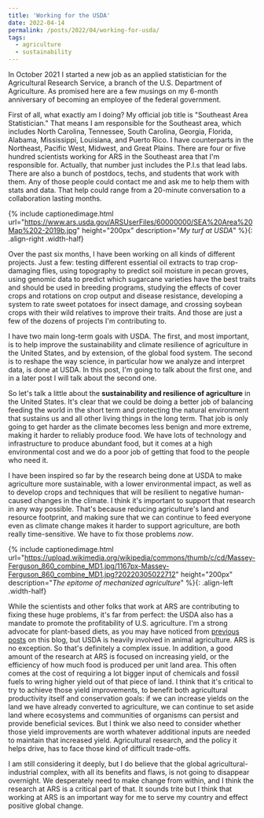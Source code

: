 ```yaml
---
title: 'Working for the USDA'
date: 2022-04-14
permalink: /posts/2022/04/working-for-usda/
tags:
  - agriculture
  - sustainability
---
```


In October 2021 I started a new job as an applied statistician for the Agricultural Research Service, a branch of the U.S. Department of Agriculture.
As promised here are a few musings on my 6-month anniversary of becoming an employee of the federal government.

<!--break-->

First of all, what exactly am I doing? My official job title is "Southeast Area Statistician." That means I am responsible for the Southeast area, which includes North Carolina, Tennessee, South Carolina, Georgia, Florida, Alabama, Mississippi, Louisiana, and Puerto Rico. I have counterparts in the Northeast, Pacific West, Midwest, and Great Plains. There are four or five hundred scientists working for ARS in the Southeast area that I'm responsible for. Actually, that number just includes the P.I.s that lead labs. There are also a bunch of postdocs, techs, and students that work with them. Any of those people could contact me and ask me to help them with stats and data. That help could range from a 20-minute conversation to a collaboration lasting months.

{% include captionedimage.html url="https://www.ars.usda.gov/ARSUserFiles/60000000/SEA%20Area%20Map%202-2019b.jpg" height="200px" description="<i>My turf at USDA</i>" %}{: .align-right .width-half}

Over the past six months, I have been working on all kinds of different projects. Just a few: testing different essential oil extracts to trap crop-damaging flies, using topography to predict soil moisture in pecan groves, using genomic data to predict which sugarcane varieties have the best traits and should be used in breeding programs, studying the effects of cover crops and rotations on crop output and disease resistance, developing a system to rate sweet potatoes for insect damage, and crossing soybean crops with their wild relatives to improve their traits. And those are just a few of the dozens of projects I'm contributing to.  

I have two main long-term goals with USDA. The first, and most important, is to help improve the sustainability and climate resilience of agriculture in the United States, and by extension, of the global food system. The second is to reshape the way science, in particular how we analyze and interpret data, is done at USDA. In this post, I'm going to talk about the first one, and in a later post I will talk about the second one.

So let's talk a little about the **sustainability and resilience of agriculture** in the United States. It's clear that we could be doing a better job of balancing feeding the world in the short term and protecting the natural environment that sustains us and all other living things in the long term. That job is only going to get harder as the climate becomes less benign and more extreme, making it harder to reliably produce food. We have lots of technology and infrastructure to produce abundant food, but it comes at a high environmental cost and we do a poor job of getting that food to the people who need it. 

I have been inspired so far by the research being done at USDA to make agriculture more sustainable, with a lower environmental impact, as well as to develop crops and techniques that will be resilient to negative human-caused changes in the climate. I think it's important to support that research in any way possible. That's because reducing agriculture's land and resource footprint, and making sure that we can continue to feed everyone even as climate change makes it harder to support agriculture, are both really time-sensitive. We have to fix those problems *now*. 

{% include captionedimage.html url="https://upload.wikimedia.org/wikipedia/commons/thumb/c/cd/Massey-Ferguson_860_combine_MD1.jpg/1167px-Massey-Ferguson_860_combine_MD1.jpg?20220305022712" height="200px" description="<i>The epitome of mechanized agriculture</i>" %}{: .align-left .width-half}

While the scientists and other folks that work at ARS are contributing to fixing these huge problems, it's far from perfect: the USDA also has a mandate to promote the profitability of U.S. agriculture. I'm a strong advocate for plant-based diets, as you may have noticed from [previous](posts/2022/03/social-environmental-models/) [posts](posts/2019/02/food-waste-and-other-wicked-problems/) on this blog, but USDA is heavily involved in animal agriculture. ARS is no exception. So that's definitely a complex issue. In addition, a good amount of the research at ARS is focused on increasing yield, or the efficiency of how much food is produced per unit land area. This often comes at the cost of requiring a lot bigger input of chemicals and fossil fuels to wring higher yield out of that piece of land. I think that it's critical to try to achieve those yield improvements, to benefit both agricultural productivity itself and conservation goals: if we can increase yields on the land we have already converted to agriculture, we can continue to set aside land where ecosystems and communities of organisms can persist and provide beneficial sevices. But I think we also need to consider whether those yield improvements are worth whatever additional inputs are needed to maintain that increased yield. Agricultural research, and the policy it helps drive, has to face those kind of difficult trade-offs. 

I am still considering it deeply, but I do believe that the global agricultural-industrial complex, with all its benefits and flaws, is not going to disappear overnight. We desperately need to make change from within, and I think the research at ARS is a critical part of that. It sounds trite but I think that working at ARS is an important way for me to serve my country and effect positive global change.
